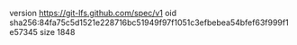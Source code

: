 version https://git-lfs.github.com/spec/v1
oid sha256:84fa75c5d1521e228716bc51949f97f1051c3efbebea54bfef63f999f1e57345
size 1848
